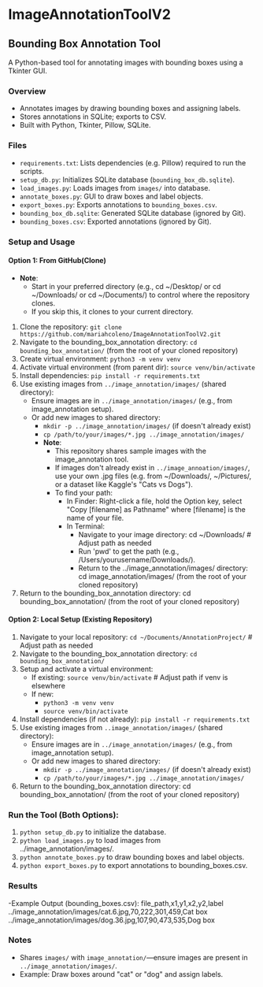 # ImageAnnotationToolV2 
## Bounding Box Annotation Tool
A Python-based tool for annotating images with bounding boxes using a Tkinter GUI.

### Overview
- Annotates images by drawing bounding boxes and assigning labels.
- Stores annotations in SQLite; exports to CSV.
- Built with Python, Tkinter, Pillow, SQLite.

### Files
- `requirements.txt`: Lists dependencies (e.g. Pillow) required to run the scripts.
- `setup_db.py`: Initializes SQLite database (`bounding_box_db.sqlite`).
- `load_images.py`: Loads images from `images/` into database.
- `annotate_boxes.py`: GUI to draw boxes and label objects.
- `export_boxes.py`: Exports annotations to `bounding_boxes.csv`.
- `bounding_box_db.sqlite`: Generated SQLite database (ignored by Git).
- `bounding_boxes.csv`: Exported annotations (ignored by Git).

### Setup and Usage 
#### Option 1: From GitHub(Clone)
- **Note**:
  - Start in your preferred directory (e.g., cd ~/Desktop/ or cd ~/Downloads/ or cd ~/Documents/) to control where the repository clones.
  - If you skip this, it clones to your current directory.
1. Clone the repository: `git clone https://github.com/mariahcoleno/ImageAnnotationToolV2.git`                                      
2. Navigate to the bounding_box_annotation directory: `cd bounding_box_annotation/` (from the root of your cloned repository)
3. Create virtual environment: `python3 -m venv venv`
4. Activate virtual environment (from parent dir): `source venv/bin/activate`
5. Install dependencies: `pip install -r requirements.txt`
6. Use existing images from `../image_annotation/images/` (shared directory):
   - Ensure images are in `../image_annotation/images/` (e.g., from image_annotation setup).
   - Or add new images to shared directory:  
     - `mkdir -p ../image_annotation/images/` (if doesn't already exist)
     - `cp /path/to/your/images/*.jpg ../image_annotation/images/`
     - **Note**:
       - This repository shares sample images with the image_annotation tool.
       - If images don't already exist in `../image_annoation/images/`, use your own .jpg files (e.g. from ~/Downloads/, ~/Pictures/, or a dataset like Kaggle's "Cats vs Dogs").
       - To find your path:
         - In Finder: Right-click a file, hold the Option key, select "Copy [filename] as Pathname" where [filename] is the name of your file.
         - In Terminal:
           - Navigate to your image directory: cd ~/Downloads/ # Adjust path as needed
           - Run 'pwd' to get the path (e.g., /Users/yourusername/Downloads/).
           - Return to the ../image_annotation/images/ directory: cd image_annotation/images/ (from the root of your cloned repository)
7. Return to the bounding_box_annotation directory: cd bounding_box_annotation/ (from the root of your cloned repository)

#### Option 2: Local Setup (Existing Repository)
1. Navigate to your local repository: `cd ~/Documents/AnnotationProject/` # Adjust path as needed
2. Navigate to the bounding_box_annotation directory: `cd bounding_box_annotation/`
3. Setup and activate a virtual environment:
   - If existing: `source venv/bin/activate` # Adjust path if venv is elsewhere
   - If new: 
     - `python3 -m venv venv`
     - `source venv/bin/activate`
4. Install dependencies (if not already): `pip install -r requirements.txt`
5. Use existing images from `..image_annotation/images/` (shared directory):
   - Ensure images are in `../image_annotation/images/` (e.g., from image_annotation setup).
   - Or add new images to shared directory:
     - `mkdir -p ../image_annotation/images/` (if doesn't already exist)
     - `cp /path/to/your/images/*.jpg ../image_annotation/images/`
6. Return to the bounding_box_annotation directory: cd bounding_box_annotation/ (from the root of your cloned repository)

### Run the Tool (Both Options):
1. `python setup_db.py` to initialize the database.
2. `python load_images.py` to load images from ../image_annotation/images/.
3. `python annotate_boxes.py` to draw bounding boxes and label objects.
4. `python export_boxes.py` to export annotations to bounding_boxes.csv.

### Results
-Example Output (bounding_boxes.csv):
 file_path,x1,y1,x2,y2,label
 ../image_annotation/images/cat.6.jpg,70,222,301,459,Cat box
 ../image_annotation/images/dog.36.jpg,107,90,473,535,Dog box 

### Notes
- Shares `images/` with `image_annotation/`—ensure images are present in `../image_annotation/images/`.
- Example: Draw boxes around "cat" or "dog" and assign labels.

